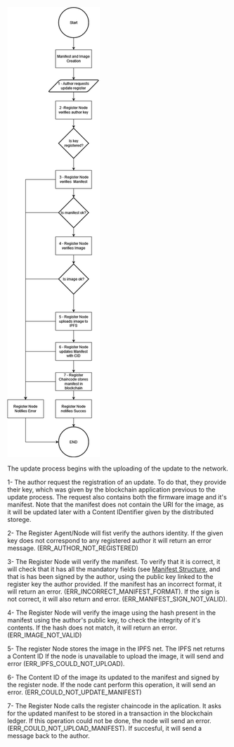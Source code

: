 ![Register Update Flow Chart](RegisterFlow.drawio.png?raw=true "Register Update")

The update process begins with the uploading of the update to the network.

1- The author request the registration of an update. To do that, they provide their key, which was
given by the blockchain application previous to the update process. The request also contains both
the firmware image and it's manifest. Note that the manifest does not contain the URI for the image,
as it will be updated later with a Content IDentifier given by the distributed storege.

2- The Register Agent/Node will fist verify the authors identity. If the given key does not correspond
to any registered author it will return an error message. (ERR_AUTHOR_NOT_REGISTERED)

3- The Register Node will verify the manifest. To verify that it is correct, it will check that it
has all the mandatory fields (see [Manifest Structure](./manifest), and that is has been signed
by the author, using the public key linked to the register key the author provided. If the manifest
has an incorrect format, it will return an error. (ERR_INCORRECT_MANIFEST_FORMAT). If the sign is not
correct, it will also return and error. (ERR_MANIFEST_SIGN_NOT_VALID).

4- The Register Node will verify the image using the hash present in the manifest using the author's
public key, to check the integrity of it's contents. If the hash does not match, it will return an
error. (ERR_IMAGE_NOT_VALID)

5- The register Node stores the image in the IPFS net. The IPFS net returns a Content ID If the node is 
unavailable to upload the image, it will send and error (ERR_IPFS_COULD_NOT_UPLOAD).

6- The Content ID of the image its updated to the manifest and signed by the register node. If the
node cant perform this operation, it will send an error. (ERR_COULD_NOT_UPDATE_MANIFEST)

7- The Register Node calls the register chaincode in the aplication. It asks for the updated manifest
to be stored in a transaction in the blockchain ledger. If this operation could not be done, the
node will send an error. (ERR_COULD_NOT_UPLOAD_MANIFEST). If succesful, it will send a message back
to the author.